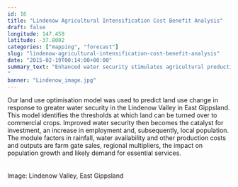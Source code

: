 ```yaml
---
id: 16
title: "Lindenow Agricultural Intensification Cost Benefit Analysis"
draft: false
longitude: 147.458
latitude: -37.8002
categories: ["mapping", "forecast"]
slug: "lindenow-agricultural-intensification-cost-benefit-analysis"
date: "2015-02-19T00:14:00+00:00"
summary_text: "Enhanced water security stimulates agricultural production, diversification, employment and population growth
"
banner: "Lindenow_image.jpg"
---
```


<div>Our land use optimisation model was used to predict land use change in response to greater water security in the Lindenow Valley in East Gippsland. This model identifies the thresholds at which land can be turned over to commercial crops. Improved water security then becomes the catalyst for investment, an increase in employment and, subsequently, local population. The module factors in rainfall, water availability and other production costs and outputs are farm gate sales, regional multipliers, the impact on population growth and likely demand for essential services.&nbsp;<br><br></div><div><br><span class="wysiwyg-color-silver">Image: Lindenow Valley, East Gippsland</span></div>
